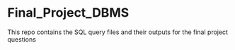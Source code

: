 # Final_Project_DBMS
This repo contains the SQL query files and their outputs for the final project questions
